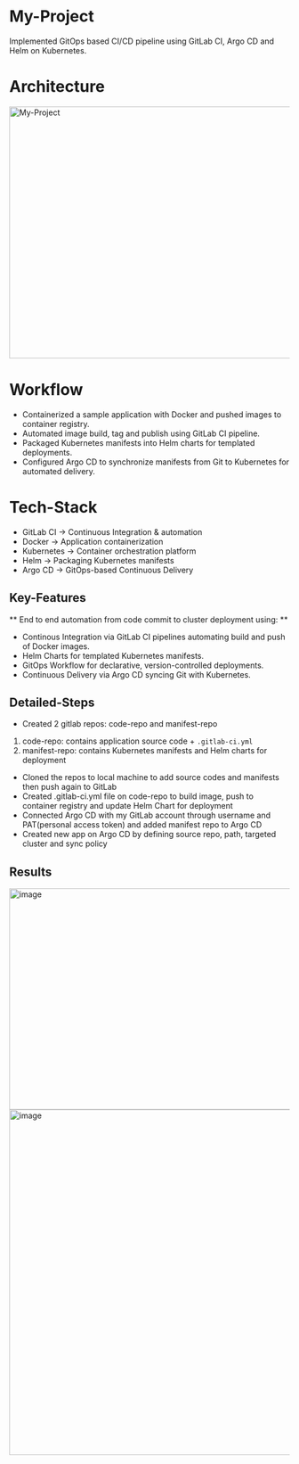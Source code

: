 # My-Project

Implemented GitOps based CI/CD pipeline using GitLab CI, Argo CD and Helm on Kubernetes.

# Architecture

<img width="1094" height="452" alt="My-Project" src="https://github.com/user-attachments/assets/72477e16-01ff-4d10-999e-f3d22f70fe6e" />

# Workflow

-	Containerized a sample application with Docker and pushed images to container registry.
-	Automated image build, tag and publish using GitLab CI pipeline.
-	Packaged Kubernetes manifests into Helm charts for templated deployments. 
-	Configured Argo CD to synchronize manifests from Git to Kubernetes for automated delivery.

# Tech-Stack

- GitLab CI → Continuous Integration & automation  
- Docker → Application containerization
- Kubernetes → Container orchestration platform
- Helm → Packaging Kubernetes manifests  
- Argo CD → GitOps-based Continuous Delivery

## Key-Features

** End to end automation from code commit to cluster deployment using: **
- Continous Integration via GitLab CI pipelines automating build and push of Docker images.  
- Helm Charts for templated Kubernetes manifests.  
- GitOps Workflow for declarative, version-controlled deployments.  
- Continuous Delivery via Argo CD syncing Git with Kubernetes.

## Detailed-Steps

- Created 2 gitlab repos: code-repo and manifest-repo
1) code-repo: contains application source code + `.gitlab-ci.yml`
2) manifest-repo: contains Kubernetes manifests and Helm charts for deployment
- Cloned the repos to local machine to add source codes and manifests then push again to GitLab
- Created .gitlab-ci.yml file on code-repo to build image, push to container registry and update Helm Chart for deployment
- Connected Argo CD with my GitLab account through username and PAT(personal access token) and added manifest repo to Argo CD
- Created new app on Argo CD by defining source repo, path, targeted cluster and sync policy

## Results

<img width="1098" height="397" alt="image" src="https://github.com/user-attachments/assets/0dba7989-8d63-48a4-b56d-ed6da4216a9c" />

<img width="1249" height="620" alt="image" src="https://github.com/user-attachments/assets/631d82bb-05c3-4de8-9cfd-aa3075c9c0d2" />





